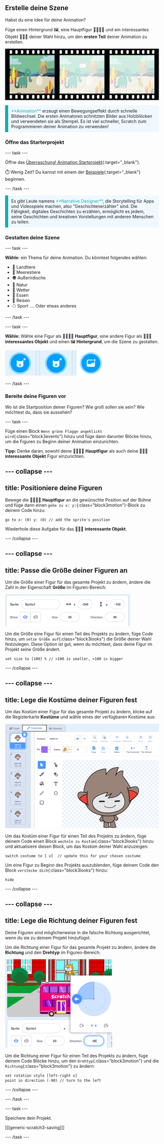 ## Erstelle deine Szene

Habst du eine Idee für deine Animation?

Füge einen Hintergrund 🖼️, eine Hauptfigur 🐙👩‍🦼🦖 und ein interessantes Objekt 🎂🎾🎁 deiner Wahl hinzu, um den **ersten Teil** deiner Animation zu erstellen.

![Ein Filmstreifen mit 3 Bildern. Der erste Rahmen (frame) ist hervorgehoben. Der Rahmen zeigt eine Szene mit Figur, Objekt und Hintergrund.](images/scene.png)

<p style="border-left: solid; border-width:10px; border-color: #0faeb0; background-color: aliceblue; padding: 10px;">
  <span style="color: #0faeb0">**Animation**</span> erzeugt einen Bewegungseffekt durch schnelle Bildwechsel. Die ersten Animatoren schnitzten Bilder aus Holzblöcken und verwendeten sie als Stempel. Es ist viel schneller, Scratch zum Programmieren deiner Animation zu verwenden!
</p>

### Öffne das Starterprojekt

--- task ---

Öffne das [Überraschung! Animation Startprojekt](https://scratch.mit.edu/projects/582222532/editor){:target="_blank"}.

⏱️ Wenig Zeit? Du kannst mit einem der [Beispiele](https://scratch.mit.edu/studios/29075822){:target="_blank"} beginnen.

--- /task ---

<p style="border-left: solid; border-width:10px; border-color: #0faeb0; background-color: aliceblue; padding: 10px;">
Es gibt Leute namens <span style="color: #0faeb0">**Narrative Designer**</span>, die Storytelling für Apps und Videospiele machen, also "Geschichtenerzähler" sind. Die Fähigkeit, digitales Geschichten zu erzählen, ermöglicht es jedem, seine Geschichten und kreativen Vorstellungen mit anderen Menschen zu teilen.
</p>

### Gestalten deine Szene

--- task ---

**Wähle:** ein Thema für deine Animation. Du könntest folgendes wählen:

+ 🐯 Landtiere
+ 🐠 Meerestiere
+ 👽 Außerirdische
+ 🌿 Natur
+ 🌈 Wetter
+ 🌮 Essen
+ 🚀 Reisen
+ ⚾ Sport .... Oder etwas anderes

--- /task ---

--- task ---

**Wähle:** Wähle eine Figur als 🐙👩‍🦼🦖 **Hauptfigur**, eine andere Figur als 🎂🎾🎁 **interessantes Objekt** und einen 🖼️ **Hintergrund**, um die Szene zu gestalten.

![Zwei „Wähle eine Figur“-Symbole und ein „Wähle einen Hintergrund“-Symbol.](images/sprites-and-backdrop.png)

--- /task ---

### Bereite deine Figuren vor

Wo ist die Startposition deiner Figuren? Wie groß sollen sie sein? Wie möchtest du, dass sie aussehen?

--- task ---

Füge einen Block `Wenn grüne Flagge angeklickt wird`{:class="block3events"} hinzu und füge dann darunter Blöcke hinzu, um die Figuren zu Beginn deiner Animation einzurichten.

**Tipp:** Denke daran, sowohl deine 🐙👩‍🦼🦖 **Hauptfigur** als auch deine 🎂🎾🎁 **interessante Objekt** Figur einzurichten.

--- collapse ---
---
title: Positioniere deine Figuren
---

Bewege die 🐙👩‍🦼🦖 **Hauptfigur** an die gewünschte Position auf der Bühne und füge dann einen `gehe zu x: y:`{:class="block3motion"}-Block zu deinem Code hinzu:

```blocks3
go to x: (0) y: (0) // add the sprite's position
```

Wiederhole diese Aufgabe für das 🎂🎾🎁 **interessante Objekt**.

--- /collapse ---

--- collapse ---
---
title: Passe die Größe deiner Figuren an
---

Um die Größe einer Figur für das gesamte Projekt zu ändern, ändere die Zahl in der Eigenschaft **Größe** im Figuren-Bereich:

![](images/sprite-pane-size.png)

Um die Größe eine Figur für einen Teil des Projekts zu ändern, füge Code hinzu, um `setze Größe auf`{:class="block3looks"} die Größe deiner Wahl festzulegen. Diese Option ist gut, wenn du möchtest, dass deine Figur im Projekt seine Größe ändert.

```blocks3
set size to [100] % // <100 is smaller, >100 is bigger
```

--- /collapse ---

--- collapse ---
---
title: Lege die Kostüme deiner Figuren fest
---

Um das Kostüm einer Figur für das gesamte Projekt zu ändern, klicke auf die Registerkarte **Kostüme** und wähle eines der verfügbaren Kostüme aus:

![Die Registerkarte „Kostüme“ mit den verfügbaren Kostümen für eine Figur.](images/nano-costumes.png)

Um das Kostüm einer Figur für einen Teil des Projekts zu ändern, füge deinem Code einen Block `wechsle zu Kostüm`{:class="block3looks"} hinzu und aktualisiere diesen Block, um das Kostüm deiner Wahl anzuzeigen:

```blocks3
switch costume to [ v]  // update this for your chosen costume
```

Um eine Figur zu Beginn des Projekts auszublenden, füge deinem Code den Block `verstecke dich`{:class="block3looks"} hinzu:

```blocks3
hide 
```

--- /collapse ---

--- collapse ---
---
title: Lege die Richtung deiner Figuren fest
---

Deine Figuren sind möglicherweise in die falsche Richtung ausgerichtet, wenn du sie zu deinem Projekt hinzufügst.

Um die Richtung einer Figur für das gesamte Projekt zu ändern, ändere die **Richtung** und den **Drehtyp** im Figuren-Bereich:

![Das Richtungs- und Drehtyp-Menü im Figuren-Bereich.](images/sprite-pane-direction.png)

Um die Richtung einer Figur für einen Teil des Projekts zu ändern, füge deinem Code Blöcke hinzu, um den ` Drehtyp `{:class="block3motion"} und die ` Richtung `{:class="block3motion"} zu ändern:

```blocks3
set rotation style [left-right v]
point in direction (-90) // turn to the left
```

--- /collapse ---

--- /task ---

--- task ---

Speichere dein Projekt.

[[[generic-scratch3-saving]]]

--- /task ---
